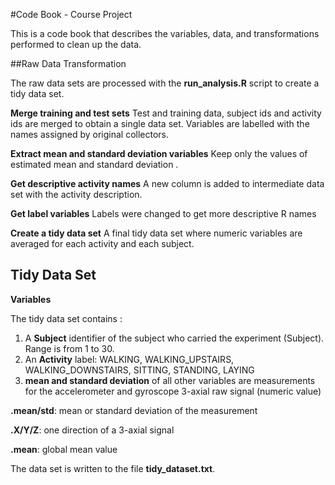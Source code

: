 #Code Book - Course Project

This is a code book that describes the variables, data, and transformations performed to clean up the data.


##Raw Data Transformation

The raw data sets are processed with the **run_analysis.R** script to create a tidy data set.

**Merge training and test sets**
Test and training data, subject ids and activity ids are merged to obtain a single data set. 
Variables are labelled with the names assigned by original collectors.

**Extract mean and standard deviation variables** 
Keep only the values of estimated mean and standard deviation .

**Get descriptive activity names** 
A new column is added to intermediate data set with the activity description.

**Get label variables** 
Labels were changed to get more descriptive R names

**Create a tidy data set**
A final tidy data set where numeric variables are averaged for each activity and each subject.

## Tidy Data Set

**Variables**

The tidy data set contains :

1. A **Subject** identifier of the subject who carried the experiment (Subject). Range is from 1 to 30.
2. An **Activity** label: WALKING, WALKING_UPSTAIRS, WALKING_DOWNSTAIRS, SITTING, STANDING, LAYING
3. **mean and standard deviation** of all other variables are measurements for the accelerometer and gyroscope 3-axial raw signal (numeric value)

**.mean/std**: mean or standard deviation of the measurement

**.X/Y/Z**: one direction of a 3-axial signal

**.mean**: global mean value

The data set is written to the file **tidy_dataset.txt**.
